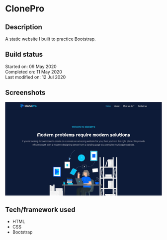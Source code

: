 # ClonePro

## Description

A static website I built to practice Bootstrap.

## Build status

Started on: 09 May 2020 <br>
Completed on: 11 May 2020 <br>
Last modified on: 12 Jul 2020 <br>

## Screenshots

![Landing Page](https://github.com/yewyewXD/Personal-Website/blob/master/readme-images/landing.jpg?raw=true "Landing Page")

## Tech/framework used

- HTML
- CSS
- Bootstrap
